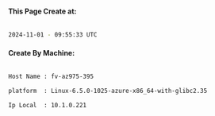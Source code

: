 
   
#### This Page Create at:

```bash

2024-11-01 - 09:55:33 UTC

```

#### Create By Machine:

```bash

Host Name : fv-az975-395

platform  : Linux-6.5.0-1025-azure-x86_64-with-glibc2.35

Ip Local  : 10.1.0.221

```

